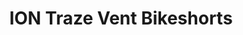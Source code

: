 ---
layout: shop-single
title: ION Traze Vent Bikeshorts
id: "SP001771"
make: "ION Traze Vent Bikeshorts"
model: 
brand_logo: "/globalassets/brand-logos/ion-logo.jpg"
name: "ION Traze Vent Bikeshorts"
star_rating: "0"
price_current: "$97.45"
price_msrp: 
price_discount: 
availability: "Only 1 Left"
description: "&#35;&#35; ION Traze Vent Bikeshorts

High-quality trail shorts designed for maximum comfort and breathability. The
ION Traze Vent Bikeshorts feature a four-way stretch main fabric made out of
lightweight, moisture-wicking and breathable materials for total comfort on
the bike. External waist adjustments allow you to find the perfect fit and the
waist is finished off with a single-button closure. Lastly, two zippered hand
pockets can accommodate small items and a triple-stitched seam construction
ramps up the durability.

&#35;&#35;&#35; Features

  * **Four-way stretch fabric**
  * **Air_Flow Technology** lightweight, moisture-wicking and breathable materials
  * **External waist adjustments**
  * **Two zippered hand pockets**
  * **Triple-stitched seams**

Specifications Material | Main: 88% polyester, 12% elastane / Insert: 100%
polyester  
---|---  
Liner Included | No  
Protection | None  
Zippered Pockets | Yes  
Intended Use | Trail, AM, Enduro  
Size Chart Size | Extra Small | Small | Medium | Large | Extra Large | 2X
Large  
---|---|---|---|---|---|---  
Waist (in) | 29-31” | 31.5-33.5” | 34-36” | 36-38” | 38-40.5” | 41-43”  
Hip (in) | 33-35” | 35-38” | 38-40” | 40-42” | 42-44.5” | 44-47”  
Inseam (in) | 30-32” | 30-32” | 32-33” | 34-35” | 34-35” | 35-36”

"
meta_description: "ION Traze Vent Bikeshorts  Highquality trail shorts designed for maximum comfort and breathability. The ION Traze Vent Bikeshorts feature a fourway stretch main fabric made out of lightweight moisturewicking and breathable materials for total comfort on the bike. External waist adjustments allow you to find the perfect fit and the waist is finished off with a singlebutton closure."
meta_keywords: "SP001771, ION Traze Vent Bikeshorts, Men's Shorts, Ion, Promo Eligible Apparel"
og_description: 
og_title: 
og_type: 
og_url: 
og_image: 
og_audio: 
og_determiner: 
og_locale: 
og_locale_alternate: 
og_site_name: 
og_video: 
og_image_secure_url: 
og_image_type: 
og_image_width: 
og_image_height: 
og_image_alt: 
og_video_secure_url: 
og_video_type: 
og_video_width: 
og_video_height: 
og_audio_secure_url: 
og_audio_type: 
twitter_card: 
twitter_site: 
twitter_creator: 
twitter_image: 
twitter_title: 

---